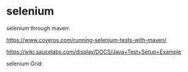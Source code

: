 # selenium

selenium through maven:

  https://www.coveros.com/running-selenium-tests-with-maven/



https://wiki.saucelabs.com/display/DOCS/Java+Test+Setup+Example




selenium Grid:


